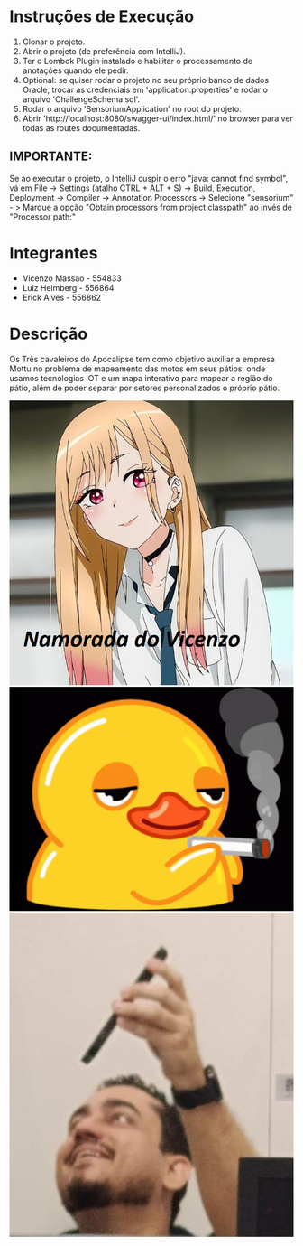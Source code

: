 # Instruções de Execução

1. Clonar o projeto.
2. Abrir o projeto (de preferência com IntelliJ).
3. Ter o Lombok Plugin instalado e habilitar o processamento de anotações quando ele pedir.
4. Optional: se quiser rodar o projeto no seu próprio banco de dados Oracle, trocar as credenciais em 'application.properties' e rodar o arquivo 'ChallengeSchema.sql'.
5. Rodar o arquivo 'SensoriumApplication' no root do projeto.
6. Abrir 'http://localhost:8080/swagger-ui/index.html/' no browser para ver todas as routes documentadas.

## IMPORTANTE:

Se ao executar o projeto, o IntelliJ cuspir o erro "java: cannot find symbol", vá em File -> Settings (atalho CTRL + ALT + S) -> Build, Execution, Deployment -> Compiler -> Annotation Processors -> Selecione "sensorium" - > Marque a opção "Obtain processors from project classpath" ao invés de "Processor path:"

# Integrantes

- Vicenzo Massao - 554833
- Luiz Heimberg - 556864
- Erick Alves - 556862

# Descrição

Os Três cavaleiros do Apocalipse tem como objetivo auxiliar a empresa Mottu no problema de mapeamento das motos em seus pátios, onde usamos tecnologias IOT e um mapa interativo para mapear a região do pátio, além de poder separar por setores personalizados o próprio pátio.

![alt text](imgs/image-1.png)
![alt text](imgs/classic.png)
![alt text](imgs/image.png)
